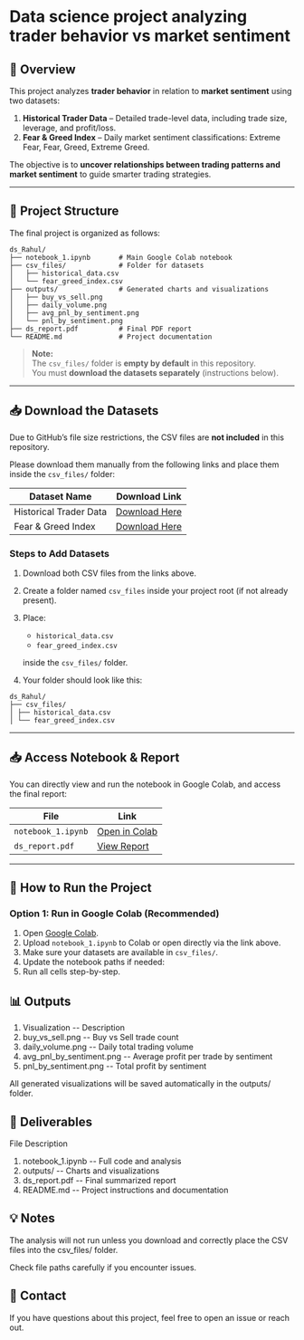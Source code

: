# Data science project analyzing trader behavior vs market sentiment

## 📖 Overview
This project analyzes **trader behavior** in relation to **market sentiment** using two datasets:

1. **Historical Trader Data** – Detailed trade-level data, including trade size, leverage, and profit/loss.
2. **Fear & Greed Index** – Daily market sentiment classifications: Extreme Fear, Fear, Greed, Extreme Greed.

The objective is to **uncover relationships between trading patterns and market sentiment** to guide smarter trading strategies.

---

## 📂 Project Structure
The final project is organized as follows:
```
ds_Rahul/
├── notebook_1.ipynb       # Main Google Colab notebook
├── csv_files/             # Folder for datasets
│   ├── historical_data.csv
│   └── fear_greed_index.csv
├── outputs/               # Generated charts and visualizations
│   ├── buy_vs_sell.png
│   ├── daily_volume.png
│   ├── avg_pnl_by_sentiment.png
│   └── pnl_by_sentiment.png
├── ds_report.pdf          # Final PDF report
└── README.md              # Project documentation
```

> **Note:**  
> The `csv_files/` folder is **empty by default** in this repository.  
> You must **download the datasets separately** (instructions below).

---

## 📥 Download the Datasets

Due to GitHub’s file size restrictions, the CSV files are **not included** in this repository.

Please download them manually from the following links and place them inside the `csv_files/` folder:

| Dataset Name          | Download Link |
|-----------------------|---------------|
| Historical Trader Data | [Download Here](https://drive.google.com/file/d/1IrPIXU4qyHLB_9Vok-83qdbEjl3rQwrL/view?usp=drive_link) |
| Fear & Greed Index     | [Download Here](https://drive.google.com/file/d/1n1MJ6S-8YJ0vw4uaya2bxPiZJjET_fRP/view?usp=drive_link) |

### **Steps to Add Datasets**
1. Download both CSV files from the links above.
2. Create a folder named `csv_files` inside your project root (if not already present).
3. Place:
   - `historical_data.csv`
   - `fear_greed_index.csv`
   
   inside the `csv_files/` folder.
4. Your folder should look like this:

```
ds_Rahul/
├── csv_files/
│ ├── historical_data.csv
│ └── fear_greed_index.csv
```

---

## 📥 Access Notebook & Report

You can directly view and run the notebook in Google Colab, and access the final report:

| File                | Link |
|--------------------|------|
| `notebook_1.ipynb` | [Open in Colab](https://drive.google.com/file/d/1AvRzWaIQzD4ADqp49EzGnCzwFhS_Inqs/view?usp=drive_link) |
| `ds_report.pdf`    | [View Report](https://drive.google.com/file/d/1bt6Dqz5esFtCxFGqCRzScCNxGjssd_CM/view?usp=drive_link) |

---

## 🚀 How to Run the Project

### **Option 1: Run in Google Colab (Recommended)**
1. Open [Google Colab](https://colab.research.google.com/).
2. Upload `notebook_1.ipynb` to Colab or open directly via the link above.
3. Make sure your datasets are available in `csv_files/`.
4. Update the notebook paths if needed:
5. Run all cells step-by-step.

## 📊 Outputs
1. Visualization	-- Description
2. buy_vs_sell.png	-- Buy vs Sell trade count
3. daily_volume.png	-- Daily total trading volume
4. avg_pnl_by_sentiment.png	-- Average profit per trade by sentiment
5. pnl_by_sentiment.png	-- Total profit by sentiment

All generated visualizations will be saved automatically in the outputs/ folder.

## 📝 Deliverables
File	Description
1. notebook_1.ipynb	-- Full code and analysis
2. outputs/	 -- Charts and visualizations
3. ds_report.pdf	  -- Final summarized report
4. README.md	  -- Project instructions and documentation

## 💡 Notes

The analysis will not run unless you download and correctly place the CSV files into the csv_files/ folder.

Check file paths carefully if you encounter issues.

## 📧 Contact

If you have questions about this project, feel free to open an issue or reach out.
